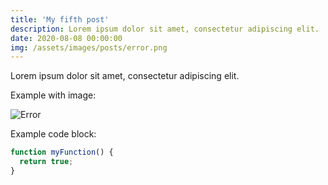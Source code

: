 ```yaml
---
title: 'My fifth post'
description: Lorem ipsum dolor sit amet, consectetur adipiscing elit.
date: 2020-08-08 00:00:00
img: /assets/images/posts/error.png
---
```


Lorem ipsum dolor sit amet, consectetur adipiscing elit.

Example with image:

![Error](/assets/images/posts/error.png)

Example code block:

```js
function myFunction() {
  return true;
}
```
